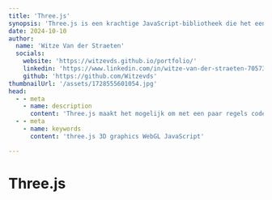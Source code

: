```yaml
---
title: 'Three.js'
synopsis: 'Three.js is een krachtige JavaScript-bibliotheek die het eenvoudig maakt om 3D-graphics in de browser te bouwen met WebGL, zonder de complexiteit van low-level code.'
date: 2024-10-10
author:
  name: 'Witze Van der Straeten'
  socials:
    website: 'https://witzevds.github.io/portfolio/'
    linkedin: 'https://www.linkedin.com/in/witze-van-der-straeten-705731193/'
    github: 'https://github.com/Witzevds'
thumbnailUrl: '/assets/1728555601054.jpg'
head:
  - - meta
    - name: description
      content: 'Three.js maakt het mogelijk om met een paar regels code geavanceerde 3D-scènes, animaties en visualisaties te bouwen in elke moderne browser.'
  - - meta
    - name: keywords
      content: 'three.js 3D graphics WebGL JavaScript'

---
```


# Three.js

